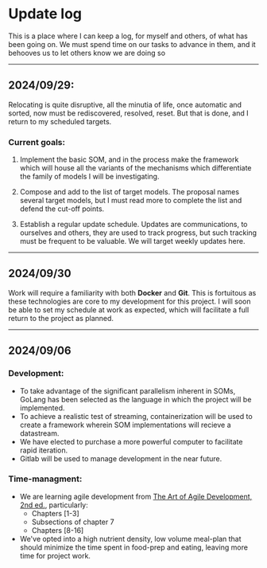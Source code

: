 # Update log

This is a place where I can keep a log, for myself and others, of what has been going on. We must spend time on our tasks to advance in them, and it behooves us to let others know we are  doing so

---

## 2024/09/29:

Relocating is quite disruptive, all the minutia of life, once automatic and sorted, now must be rediscovered, resolved, reset. But that is done, and I return to my scheduled targets.

### Current goals:

1. Implement the basic SOM, and in the process make the framework which will house all the variants of the mechanisms which differentiate the family of models I will be investigating.

2. Compose and add to the list of target models. The proposal names several target models, but I must read more to complete the list and defend the cut-off points.

3. Establish a regular update schedule. Updates are communications, to ourselves and others, they are used to track progress, but such tracking must be frequent to be valuable. We will target weekly updates here.

---

## 2024/09/30

Work will require a familiarity with both **Docker** and **Git**. This is fortuitous as these technologies are core to my development for this project. I will soon be able to set my schedule at work as expected, which will facilitate a full return to the project as planned.

---

## 2024/09/06

### Development:
- To take advantage of the significant parallelism inherent in SOMs, GoLang has been selected as the language in which the project will be implemented.
- To achieve a realistic test of streaming, containerization will be used to create a framework wherein SOM implementations will recieve a datastream.
- We have elected to purchase a more powerful computer to facilitate rapid iteration.
- Gitlab will be used to manage development in the near future.
  
### Time-managment:

- We are learning agile development from [The Art of Agile Development, 2nd ed.](https://www.amazon.com/Art-Agile-Development-James-Shore/dp/1492080691), particularly:
    - Chapters [1-3]
    - Subsections of chapter 7
    - Chapters [8-16]
- We've opted into a high nutrient density, low volume meal-plan that should minimize the time spent in food-prep and eating, leaving more time for project work.
